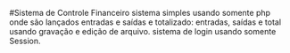 #Sistema de Controle Financeiro
sistema simples usando somente php onde são lançados entradas e saídas e totalizado: entradas, saídas e total usando gravação e edição de arquivo.
sistema de login usando somente Session.
